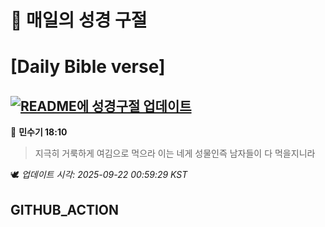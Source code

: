 # 🙏 매일의 성경 구절
# [Daily Bible verse]
## [![README에 성경구절 업데이트](https://github.com/DONGSUKA/first_test/actions/workflows/update-readme-bible.yml/badge.svg)](https://github.com/DONGSUKA/first_test/actions/workflows/update-readme-bible.yml)
<!-- START_BIBLE_VERSE -->
📖 **민수기 18:10**
> 지극히 거룩하게 여김으로 먹으라 이는 네게 성물인즉 남자들이 다 먹을지니라

🕊️ _업데이트 시각: 2025-09-22 00:59:29 KST_
  <!-- END_BIBLE_VERSE -->
## GITHUB_ACTION
